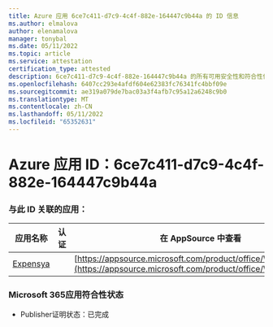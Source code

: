 ```yaml
---
title: Azure 应用 6ce7c411-d7c9-4c4f-882e-164447c9b44a 的 ID 信息
ms.author: elmalova
author: elenamalova
manager: tonybal
ms.date: 05/11/2022
ms.topic: article
ms.service: attestation
certification_type: attested
description: 6ce7c411-d7c9-4c4f-882e-164447c9b44a 的所有可用安全性和符合性信息。
ms.openlocfilehash: 6407cc293e4afdf604e62383fc76341fc4bbf09e
ms.sourcegitcommit: ae319a079de7bac03a3f4afb7c95a12a6248c9b0
ms.translationtype: MT
ms.contentlocale: zh-CN
ms.lasthandoff: 05/11/2022
ms.locfileid: "65352631"
---
```

# <a name="azure-app-id-6ce7c411-d7c9-4c4f-882e-164447c9b44a"></a>Azure 应用 ID：6ce7c411-d7c9-4c4f-882e-164447c9b44a


### <a name="apps-associated-with-this-id"></a>与此 ID 关联的应用：
| **应用名称** | **认证** | **在 AppSource 中查看** |
|--------------|---------------|-----------------------|
| [Expensya](../forward/WA200003924.md) |  | [https://appsource.microsoft.com/product/office/WA200003924](https://appsource.microsoft.com/product/office/WA200003924) |

### <a name="microsoft-365-app-compliance-status"></a>Microsoft 365应用符合性状态
- Publisher证明状态：已完成
